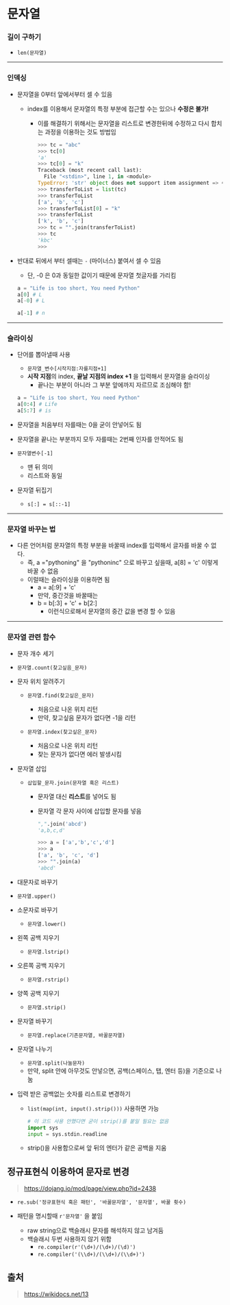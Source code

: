 # 문자열

### 길이 구하기

- `len(문자열)`

---

### 인덱싱

- 문자열을 0부터 앞에서부터 셀 수 있음

  - index를 이용해서 문자열의 특정 부분에 접근할 수는 있으나 **수정은 불가!**

    - 이를 해결하기 위해서는 문자열을 리스트로 변경한뒤에 수정하고 다시 합치는 과정을 이용하는 것도 방법임

      ```python
      >>> tc = "abc"
      >>> tc[0]
      'a'
      >>> tc[0] = "k"
      Traceback (most recent call last):
        File "<stdin>", line 1, in <module>
      TypeError: 'str' object does not support item assignment => 수정 불가
      >>> transferToList = list(tc)
      >>> transferToList
      ['a', 'b', 'c']
      >>> transferToList[0] = "k"
      >>> transferToList
      ['k', 'b', 'c']
      >>> tc = "".join(transferToList)
      >>> tc
      'kbc'
      >>> 
      ```

      

- 반대로 뒤에서 부터 셀때는 `-` (마이너스) 붙여서 셀 수 있음

  - 단, -0 은 0과 동일한 값이기 때문에 문자열 첫글자를 가리킴

  ```python
  a = "Life is too short, You need Python"
  a[0] # L
  a[-0] # L
  
  a[-1] # n
  ```

---

### 슬라이싱

- 단어를 뽑아낼때 사용

  - `문자열_변수[시작지점:자를지점+1]`
  - **시작 지점**의 index, **끝날 지점의 index +1** 을 입력해서 문자열을 슬라이싱
    - 끝나는 부분이 아니라 그 부분 앞에까지 자르므로 조심해야 함!

  ```python
  a = "Life is too short, You need Python"
  a[0:4] # Life
  a[5:7] # is
  ```

- 문자열을 처음부터 자를때는 0을 굳이 안넣어도 됨

- 문자열을 끝나는 부분까지 모두 자를때는 2번째 인자를 안적어도 됨

- `문자열변수[-1]` 

  - 맨 뒤 의미
  - 리스트와 동일
  
- 문자열 뒤집기

  - `s[:] = s[::-1]`

---

### 문자열 바꾸는 법

- 다른 언어처럼 문자열의 특정 부분을 바꿀때 index를 입력해서 글자를 바꿀 수 없다.
  - 즉, a ="pythoning" 을 "pythoninc" 으로 바꾸고 싶을때, a[8] = 'c' 이렇게 바꿀 수 없음
  - 이럴때는 슬라이싱을 이용하면 됨
    - a = a[:9] + 'c'
    - 만약, 중간것을 바꿀때는
    - b = b[:3] + 'c' + b[2:] 
      - 이런식으로해서 문자열의 중간 값을 변경 할 수 있음

---

### 문자열 관련 함수

- 문자 개수 세기
  
- `문자열.count(찾고싶음_문자)`
  
- 문자 위치 알려주기

  - `문자열.find(찾고싶은_문자)`
    - 처음으로 나온 위치 리턴
    - 만약, 찾고싶음 문자가 없다면 -1을 리턴

  - `문자열.index(찾고싶은_문자)`
    - 처음으로 나온 위치 리턴
    - 찾는 문자가 없다면 에러 발생시킴

- 문자열 삽입

  - `삽입할_문자.join(문자열 혹은 리스트)`

    - 문자열 대신 **리스트**를 넣어도 됨

    - 문자열 각 문자 사이에 삽입할 문자를 넣음
    
      ```python
      ",".join('abcd')
      'a,b,c,d'
      
      >>> a = ['a','b','c','d']
      >>> a
      ['a', 'b', 'c', 'd']
      >>> "".join(a)
      'abcd'
      ```

- 대문자로 바꾸기
  
- `문자열.upper()`
  
- 소문자로 바꾸기
  
  - `문자열.lower()`
  
- 왼쪽 공백 지우기
  
  - `문자열.lstrip()`
  
- 오른쪽 공백 지우기
  
  - `문자열.rstrip()`
  
- 양쪽 공백 지우기
  
  - `문자열.strip()`
  
- 문자열 바꾸기
  
  - `문자열.replace(기존문자열, 바꿀문자열)`
  
- 문자열 나누기
  - `문자열.split(나눌문자)`
  - 만약, split 안에 아무것도 안넣으면, 공백(스페이스, 탭, 엔터 등)을 기준으로 나눔
  
- 입력 받은 공백없는 숫자를 리스트로 변경하기

  - `list(map(int, input().strip()))` 사용하면 가능

    ```python
    # 이 코드 사용 안했다면 굳이 strip()를 붙일 필요는 없음
    import sys
    input = sys.stdin.readline 
    ```

    

  - strip()을 사용함으로써 앞 뒤의 엔터가 같은 공백을 지움

  

## 정규표현식 이용하여 문자로 변경

> https://dojang.io/mod/page/view.php?id=2438

- `re.sub('정규표현식 혹은 패턴', '바꿀문자열', '문자열', 바꿀 횟수)`

- 패턴을 명시할때 `r'문자열'` 을 붙임
  - raw string으로 백슬래시 문자를 해석하지 않고 남겨둠
  - 백슬래시 두번 사용하지 않기 위함
    - `re.compiler(r'(\d+)/(\d+)/(\d)')`
    - `re.compiler('(\\d+)/(\\d+)/(\\d+)')`



## 출처

> https://wikidocs.net/13